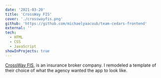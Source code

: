 ```yaml
---
date: '2021-03-20'
title: 'CrossWay FIS'
cover: './crosswayfis.png'
github: 'https://github.com/michaelyaacoub/team-cedars-frontend'
external: ''
tech:
  - HTML
  - CSS
  - JavaScript
showInProjects: true
---
```


[CrossWay FIS](http://crosswayfis.com/), is an insurance broker company.
I remodeled a template of their choice of what the agency wanted the app to look like.




